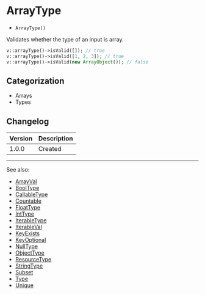 # ArrayType

- `ArrayType()`

Validates whether the type of an input is array.

```php
v::arrayType()->isValid([]); // true
v::arrayType()->isValid([1, 2, 3]); // true
v::arrayType()->isValid(new ArrayObject()); // false
```

## Categorization

- Arrays
- Types

## Changelog

Version | Description
--------|-------------
  1.0.0 | Created

***
See also:

- [ArrayVal](ArrayVal.md)
- [BoolType](BoolType.md)
- [CallableType](CallableType.md)
- [Countable](Countable.md)
- [FloatType](FloatType.md)
- [IntType](IntType.md)
- [IterableType](IterableType.md)
- [IterableVal](IterableVal.md)
- [KeyExists](KeyExists.md)
- [KeyOptional](KeyOptional.md)
- [NullType](NullType.md)
- [ObjectType](ObjectType.md)
- [ResourceType](ResourceType.md)
- [StringType](StringType.md)
- [Subset](Subset.md)
- [Type](Type.md)
- [Unique](Unique.md)

